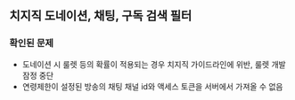 ## 치지직 도네이션, 채팅, 구독 검색 필터

### 확인된 문제

- 도네이션 시 룰렛 등의 확률이 적용되는 경우 치지직 가이드라인에 위반, 룰렛 개발 잠정 중단
- 연령제한이 설정된 방송의 채팅 채널 id와 액세스 토큰을 서버에서 가져올 수 없음

